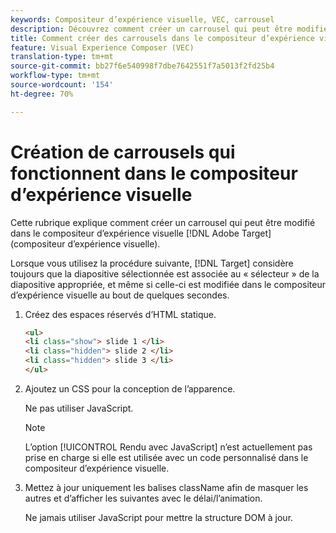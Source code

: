 ```yaml
---
keywords: Compositeur d’expérience visuelle, VEC, carrousel
description: Découvrez comment créer un carrousel qui peut être modifié dans le compositeur d’expérience visuelle Adobe Target (VEC).
title: Comment créer des carrousels dans le compositeur d’expérience visuelle ?
feature: Visual Experience Composer (VEC)
translation-type: tm+mt
source-git-commit: bb27f6e540998f7dbe7642551f7a5013f2fd25b4
workflow-type: tm+mt
source-wordcount: '154'
ht-degree: 70%

---
```



# Création de carrousels qui fonctionnent dans le compositeur d’expérience visuelle

Cette rubrique explique comment créer un carrousel qui peut être modifié dans le compositeur d’expérience visuelle [!DNL Adobe Target]  (compositeur d’expérience visuelle).

Lorsque vous utilisez la procédure suivante, [!DNL Target] considère toujours que la diapositive sélectionnée est associée au « sélecteur » de la diapositive appropriée, et même si celle-ci est modifiée dans le compositeur d’expérience visuelle au bout de quelques secondes.

1. Créez des espaces réservés d’HTML statique.

   ```html
   <ul>
   <li class="show"> slide 1 </li>
   <li class="hidden"> slide 2 </li>
   <li class="hidden"> slide 3 </li>
   </ul>
   ```

1. Ajoutez un CSS pour la conception de l’apparence.

   Ne pas utiliser JavaScript.

   >[!NOTE]
   >
   >L’option [!UICONTROL Rendu avec JavaScript] n’est actuellement pas prise en charge si elle est utilisée avec un code personnalisé dans le compositeur d’expérience visuelle.

1. Mettez à jour uniquement les balises className afin de masquer les autres et d’afficher les suivantes avec le délai/l’animation.

   Ne jamais utiliser JavaScript pour mettre la structure DOM à jour.